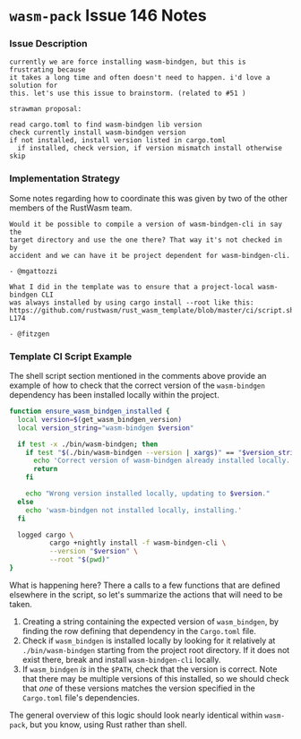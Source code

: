 # `wasm-pack` Issue 146 Notes

### Issue Description

```
currently we are force installing wasm-bindgen, but this is frustrating because
it takes a long time and often doesn't need to happen. i'd love a solution for
this. let's use this issue to brainstorm. (related to #51 )

strawman proposal:

read cargo.toml to find wasm-bindgen lib version
check currently install wasm-bindgen version
if not installed, install version listed in cargo.toml
  if installed, check version, if version mismatch install otherwise skip
```

### Implementation Strategy

Some notes regarding how to coordinate this was given by two of the other
members of the RustWasm team.

```
Would it be possible to compile a version of wasm-bindgen-cli in say the
target directory and use the one there? That way it's not checked in by
accident and we can have it be project dependent for wasm-bindgen-cli.

- @mgattozzi
```

```
What I did in the template was to ensure that a project-local wasm-bindgen CLI
was always installed by using cargo install --root like this:
https://github.com/rustwasm/rust_wasm_template/blob/master/ci/script.sh#L155-L174

- @fitzgen
```

### Template CI Script Example

The shell script section mentioned in the comments above provide an example
of how to check that the correct version of the `wasm-bindgen` dependency
has been installed locally within the project.

```sh
function ensure_wasm_bindgen_installed {
  local version=$(get_wasm_bindgen_version)
  local version_string="wasm-bindgen $version"

  if test -x ./bin/wasm-bindgen; then
    if test "$(./bin/wasm-bindgen --version | xargs)" == "$version_string"; then
      echo 'Correct version of wasm-bindgen already installed locally.'
      return
    fi

    echo "Wrong version installed locally, updating to $version."
  else
    echo 'wasm-bindgen not installed locally, installing.'
  fi

  logged cargo \
          cargo +nightly install -f wasm-bindgen-cli \
          --version "$version" \
          --root "$(pwd)"
}
```

What is happening here? There a calls to a few functions that are defined
elsewhere in the script, so let's summarize the actions that will need to be
taken.

1.  Creating a string containing the expected version of `wasm_bindgen`, by
    finding the row defining that dependency in the `Cargo.toml` file.
2.  Check if `wasm_bindgen` is installed locally by looking for it relatively
    at `./bin/wasm-bindgen` starting from the project root directory. If it
    does not exist there, break and install `wasm-bindgen-cli` locally.
3.  If `wasm_bindgen` _is_ in the `$PATH`, check that the version is correct.
    Note that there may be multiple versions of this installed, so we should
    check that _one_ of these versions matches the version specified in the
    `Cargo.toml` file's dependencies.

The general overview of this logic should look nearly identical within
`wasm-pack`, but you know, using Rust rather than shell.

